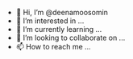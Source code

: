 - 👋 Hi, I’m @deenamoosomin
- 👀 I’m interested in ...
- 🌱 I’m currently learning ...
- 💞️ I’m looking to collaborate on ...
- 📫 How to reach me ...

<!---
deenamoosomin/deenamoosomin is a ✨ special ✨ repository because its `README.md` (this file) appears on your GitHub profile.
You can click the Preview link to take a look at your changes.
--->
